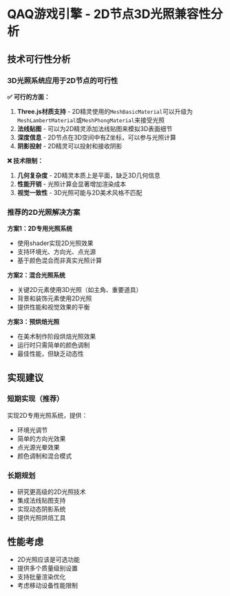 # QAQ游戏引擎 - 2D节点3D光照兼容性分析

## 技术可行性分析

### **3D光照系统应用于2D节点的可行性**

**✅ 可行的方面：**
1. **Three.js材质支持** - 2D精灵使用的`MeshBasicMaterial`可以升级为`MeshLambertMaterial`或`MeshPhongMaterial`来接受光照
2. **法线贴图** - 可以为2D精灵添加法线贴图来模拟3D表面细节
3. **深度信息** - 2D节点在3D空间中有Z坐标，可以参与光照计算
4. **阴影投射** - 2D精灵可以投射和接收阴影

**❌ 技术限制：**
1. **几何复杂度** - 2D精灵本质上是平面，缺乏3D几何信息
2. **性能开销** - 光照计算会显著增加渲染成本
3. **视觉一致性** - 3D光照可能与2D美术风格不匹配

### **推荐的2D光照解决方案**

**方案1：2D专用光照系统**
- 使用shader实现2D光照效果
- 支持环境光、方向光、点光源
- 基于颜色混合而非真实光照计算

**方案2：混合光照系统**
- 关键2D元素使用3D光照（如主角、重要道具）
- 背景和装饰元素使用2D光照
- 提供性能和视觉效果的平衡

**方案3：预烘焙光照**
- 在美术制作阶段烘焙光照效果
- 运行时只需简单的颜色调制
- 最佳性能，但缺乏动态性

## 实现建议

### **短期实现（推荐）**
实现2D专用光照系统，提供：
- 环境光调节
- 简单的方向光效果
- 点光源光晕效果
- 颜色调制和混合模式

### **长期规划**
- 研究更高级的2D光照技术
- 集成法线贴图支持
- 实现动态阴影系统
- 提供光照烘焙工具

## 性能考虑

- 2D光照应该是可选功能
- 提供多个质量级别设置
- 支持批量渲染优化
- 考虑移动设备性能限制
